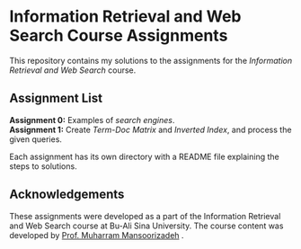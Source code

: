 # Information Retrieval and Web Search Course Assignments
This repository contains my solutions to the assignments for the *Information Retrieval and Web Search* course.

## Assignment List
**Assignment 0:** Examples of *search engines*.   
**Assignment 1:** Create *Term-Doc Matrix* and *Inverted Index*, and process the given queries.

Each assignment has its own directory with a README file explaining the steps to solutions.


## Acknowledgements
These assignments were developed as a part of the Information Retrieval and Web Search course at Bu-Ali Sina University. The course content was developed by [Prof. Muharram Mansoorizadeh](https://www.linkedin.com/in/muharram-mansoorizadeh-760a428)
.



